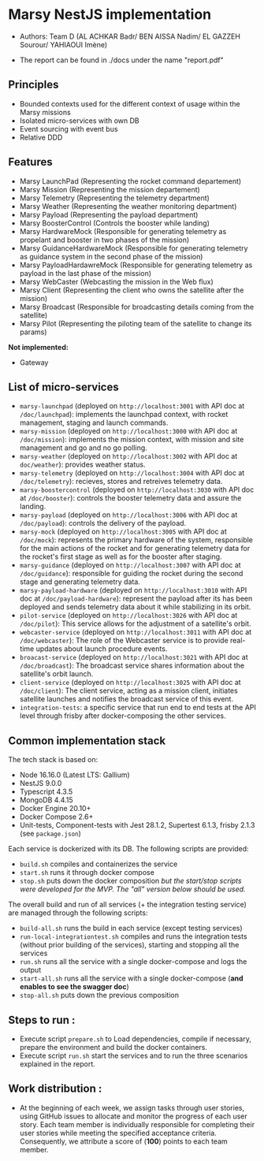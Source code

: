 # Marsy NestJS implementation

* Authors: Team D (AL ACHKAR Badr/ BEN AISSA Nadim/ EL GAZZEH Sourour/ YAHIAOUI Imène)

* The report can be found in ./docs under the name "report.pdf"

## Principles

* Bounded contexts used for the different context of usage within the Marsy missions
* Isolated micro-services with own DB
* Event sourcing with event bus
* Relative DDD

## Features

* Marsy LaunchPad (Representing the rocket command departement) 
* Marsy Mission (Representing the mission departement)
* Marsy Telemetry (Representing the telemetry department)
* Marsy Weather (Representing the weather monitoring department)
* Marsy Payload (Representing the payload department)
* Marsy BoosterControl (Controls the booster while landing)
* Marsy HardwareMock (Responsible for generating telemetry as propelant and booster in two phases of the mission)
* Marsy GuidanceHardwareMock (Responsible for generating telemetry as guidance system in the second phase of the mission)
* Marsy PayloadHardawreMock (Responsible for generating telemetry as payload in the last phase of the mission)
* Marsy WebCaster (Webcasting the mission in the Web flux)
* Marsy Client (Representing the client who owns the satellite after the mission)
* Marsy Broadcast (Responsible for broadcasting details coming from the satellite)
* Marsy Pilot (Representing the piloting team of the satellite to change its params)

**Not implemented:**

* Gateway

## List of micro-services

* `marsy-launchpad` (deployed on `http://localhost:3001` with API doc at `/doc/launchpad`): implements the launchpad context, with rocket management, staging and launch commands.
* `marsy-mission` (deployed on `http://localhost:3000` with API doc at `/doc/mission`): implements the mission context, with mission and site management and go and no go polling.
* `marsy-weather` (deployed on `http://localhost:3002` with API doc at `doc/weather`): provides weather status.
* `marsy-telemetry` (deployed on `http://localhost:3004` with API doc at `/doc/telemetry`): recieves, stores and retreives telemetry data.
* `marsy-boostercontrol` (deployed on `http://localhost:3030` with API doc at `/doc/booster`): controls the booster telemetry data and assure the landing.
* `marsy-payload` (deployed on `http://localhost:3006` with API doc at `/doc/payload`): controls the delivery of the payload.
* `marsy-mock` (deployed on `http://localhost:3005` with API doc at `/doc/mock`): represents the primary hardware of the system, responsible for the main actions of the rocket and for generating telemetry data for the rocket's first stage as well as for the booster after staging.
* `marsy-guidance` (deployed on `http://localhost:3007` with API doc at `/doc/guidance`): responsible for guiding the rocket during the second stage and generating telemetry data.
* `marsy-payload-hardware` (deployed on `http://localhost:3010` with API doc at `/doc/payload-hardware`): represent the payload after its has been deployed and sends telemetry data about it while stabilizing in its orbit.
* `pilot-service` (deployed on `http://localhost:3026` with API doc at `/doc/pilot`): This service allows for the adjustment of a satellite's orbit.
* `webcaster-service` (deployed on `http://localhost:3011` with API doc at `/doc/webcaster`): The role of the Webcaster service is to provide real-time updates about launch procedure events.
* `broacast-service` (deployed on `http://localhost:3021` with API doc at `/doc/broadcast`): The broadcast service shares information about the satellite's orbit launch.
* `client-service` (deployed on `http://localhost:3025` with API doc at `/doc/client`): The client service, acting as a mission client, initiates satellite launches and notifies the broadcast service of this event.
* `integration-tests`: a specific service that run end to end tests at the API level through frisby after docker-composing the other services.

##  Common implementation stack

The tech stack is based on:
* Node 16.16.0 (Latest LTS: Gallium)
* NestJS 9.0.0
* Typescript 4.3.5
* MongoDB 4.4.15
* Docker Engine 20.10+
* Docker Compose 2.6+
* Unit-tests, Component-tests with Jest 28.1.2, Supertest 6.1.3, frisby 2.1.3 (see `package.json`)

Each service is dockerized with its DB. The following scripts are provided:
* `build.sh` compiles and containerizes the service
* `start.sh` runs it through docker compose
* `stop.sh` puts down the docker composition
  *but the start/stop scripts were developed for the MVP. The "all" version below should be used.*

The overall build and run of all services (+ the integration testing service) are managed through the following scripts:
* `build-all.sh` runs the build in each service (except testing services)
* `run-local-integrationtest.sh` compiles and runs the integration tests (without prior building of the services), starting and stopping all the services
* `run.sh` runs all the service with a single docker-compose and logs the output
* `start-all.sh` runs all the service with a single docker-compose (**and enables to see the swagger doc**)
* `stop-all.sh` puts down the previous composition

## Steps to run :
* Execute script `prepare.sh` to Load dependencies, compile if necessary, prepare the environment and build the docker containers.
* Execute script `run.sh` start the services and to run the three scenarios explained in the report.

 ## Work distribution :
* At the beginning of each week, we assign tasks through user stories, using GitHub issues to allocate and monitor the progress of each user story. Each team member is individually responsible for completing their user stories while meeting the specified acceptance criteria. Consequently, we attribute a score of (**100**) points to each team member.
